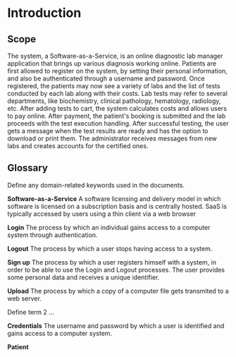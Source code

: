 # Introduction

## Scope

The system, a Software-as-a-Service, is an online diagnostic lab manager application that brings up various diagnosis working online. Patients are first allowed to register on the system, by setting their personal information, and also be authenticated through a username and password. Once registered, the patients may now see a variety of labs and the list of tests conducted by each lab along with their costs. Lab tests may refer to several departments, like biochemistry, clinical pathology, hematology, radiology, etc. After adding tests to cart, the system calculates costs and allows users to pay online. After payment, the patient's booking is submitted and the lab proceeds with the test execution handling. After successful testing, the user gets a message when the test results are ready and has the option to download or print them. The administrator receives messages from new labs and creates accounts for the certified ones. 

## Glossary

Define any domain-related keywords used in the documents.

**Software-as-a-Service**
A software licensing and delivery model in which software is licensed on a subscription basis and is centrally hosted. SaaS is typically accessed by users using a thin client via a web browser

**Login**
The process by which an individual gains access to a computer system through authentication.

**Logout**
The process by which a user stops having access to a system.

**Sign up**
The process by which a user registers himself with a system, in order to be able to use the Login and Logout processes. The user provides some personal data and receives a unique identifier.

**Upload**
The process by which a copy of a computer file gets transmited to a web server.

Define term 2 ...

**Credentials**
The username and password by which a user is identified and gains access to a computer system.

**Patient**



